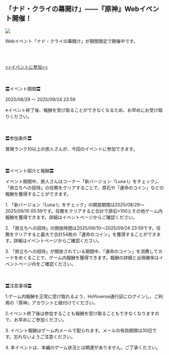 ## 「ナド・クライの幕開け」——『原神』Webイベント開催！
<img src="https://sdk.hoyoverse.com/upload/ann/2025/08/25/b772c91e4a51827bf64381bec23bc83d_6694434722990482752_transformed.jpg">
<p style="white-space: pre-wrap;">Webイベント「ナド・クライの幕開け」が期間限定で開催中です。</p><p style="white-space: pre-wrap;">

[>>イベントに参加<<](https://act.hoyoverse.com/ys/event/e20250829reserve-6htzhx/index.html?game_biz=hk4e_global&sign_type=2&auth_appid=e20250829return&authkey_ver=1&utm_source=ingame&utm_medium=notice)
</p><p style="white-space: pre-wrap; min-height: 1.5em;"></p><p style="white-space: pre-wrap;">〓イベント期間〓</p><p style="white-space: pre-wrap;">2025/08/29 ～ <t class="t_gl" contenteditable="false">2025/09/24 23:59</t></p><p style="white-space: pre-wrap;">※イベント終了後、報酬を受け取ることができなくなるため、お早めにお受け取りください。</p><p style="white-space: pre-wrap; min-height: 1.5em;"></p><p style="white-space: pre-wrap;">〓参加条件〓</p><p style="white-space: pre-wrap;">冒険ランク10以上の旅人さんが、今回のイベントに参加できます。</p><p style="white-space: pre-wrap; min-height: 1.5em;"></p><p style="white-space: pre-wrap;">〓イベント紹介と報酬〓</p><p style="white-space: pre-wrap;">イベント期間中、旅人さんはコーナー「新バージョン『Luna Ⅰ』をチェック」、「旅立ちへの招待」の任務をクリアすることで、原石や「運命のコイン」などの報酬を獲得することができます。</p><p style="white-space: pre-wrap;">1. 「新バージョン『Luna Ⅰ』をチェック」の開放期間は2025/08/29～<t class="t_gl" contenteditable="false">2025/09/10 05:59</t>です。任務をクリアすると合計で原石×100とその他ゲーム内報酬を獲得できます。詳細はイベントページからご確認ください。</p><p style="white-space: pre-wrap;">2. 「旅立ちへの招待」の開放時間は2025/09/10～<t class="t_gl" contenteditable="false">2025/09/24 23:59</t>です。任務をクリアすると最大で合計54枚の「運命のコイン」を獲得することができます。詳細はイベントページからご確認ください。</p><p style="white-space: pre-wrap;">3. 「旅立ちへの招待」が開放されている期間中、「運命のコイン」を消費してカードをめくることで、ゲーム内報酬を獲得できます。報酬の詳細と出現確率はイベントページ内をご確認ください。</p><p style="white-space: pre-wrap; min-height: 1.5em;"></p><p style="white-space: pre-wrap;">〓注意事項〓</p><p style="white-space: pre-wrap;">1.ゲーム内報酬を正常に受け取れるよう、HoYoverse通行証にログインし、ご利用の『原神』アカウントと紐付けてください。</p><p style="white-space: pre-wrap;">2.イベント終了後は参加することも報酬を受け取ることもできなくなりますので、お早めにご参加ください。</p><p style="white-space: pre-wrap;">3. イベント報酬はゲーム内メールで配られます。メールの有効期限は30日です。忘れないようご注意ください。</p><p style="white-space: pre-wrap;">4. 本イベントは、本編のゲーム状況とは関連がありません。ご了承ください。</p><p style="white-space: pre-wrap; min-height: 1.5em;"></p><p style="white-space: pre-wrap; min-height: 1.5em;"></p>
